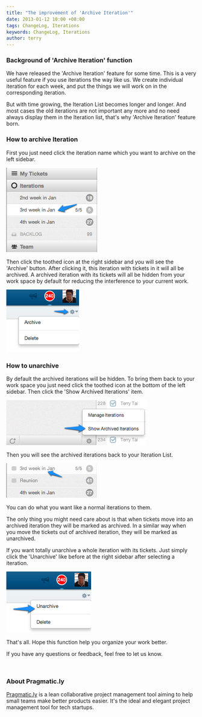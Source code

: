 ```yaml
---
title: "The improvement of 'Archive Iteration'"
date: 2013-01-12 10:00 +08:00
tags: ChangeLog, Iterations
keywords: ChangeLog, Iterations
author: terry
---
```


### Background of 'Archive Iteration' function ###

We have released the 'Archive Iteration' feature for some time.  This is a very useful feature if you use iterations the way like us. We create individual iteration for each week, and put the things we will work on in the corresponding iteration.

But with time growing, the Iteration List becomes longer and longer. And most cases the old iterations are not important any more and no need always display them in the Iteration list, that's why 'Archive Iteration' feature born.

### How to archive Iteration ###

First you just need click the iteration name which you want to archive on the left sidebar.

![Click Iteration](/images/the-improvement-of-archive-iteration/click-iteration.png)

Then click the toothed icon at the right sidebar and you will see the 'Archive' button. After clicking it, this iteration with  tickets in it will all be archived. A archived iteration with its tickets will all be hidden from your work space by default for reducing the interference to your current work.

![Archive Iteration](/images/the-improvement-of-archive-iteration/archive-iteration.png)

### How to unarchive ###

By default the archived iterations will be hidden. To bring them  back to your work space you just need click the toothed icon at the bottom of the left sidebar. Then click the 'Show Archived Iterations' item.

![Manage Iterations](/images/the-improvement-of-archive-iteration/manage-iterations.png)

Then you will see the archived iterations back to your Iteration List.

![Archived Iterations](/images/the-improvement-of-archive-iteration/archived-iterations.png)

You can do what you want like a normal iterations to them.

The only thing you might need care about is that when tickets move into an archived iteration they will be marked as archived. In a similar way when you move the tickets out of archived iteration, they will be marked as unarchived.

If you want totally unarchive a whole iteration with its tickets. Just simply click the 'Unarchive' like before at the right sidebar after selecting a iteration.

![Unarchive Iteration](/images/the-improvement-of-archive-iteration/unarchive-iteration.png)

That's all. Hope this function help you organize your work better.

If you have any questions or feedback, feel free to let us know.

<br/>

### About Pragmatic.ly ###

[Pragmatic.ly](https://pragmatic.ly) is a lean collaborative project management tool aiming to help small teams make better products easier. It's the ideal and elegant project management tool for tech startups.
